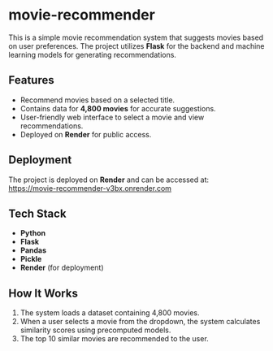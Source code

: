 # movie-recommender
 

This is a simple movie recommendation system that suggests movies based on user preferences. The project utilizes **Flask** for the backend and machine learning models for generating recommendations.  

## Features  
- Recommend movies based on a selected title.  
- Contains data for **4,800 movies** for accurate suggestions.  
- User-friendly web interface to select a movie and view recommendations.  
- Deployed on **Render** for public access.  

## Deployment  
The project is deployed on **Render** and can be accessed at:  
https://movie-recommender-v3bx.onrender.com  

## Tech Stack  
- **Python**  
- **Flask**  
- **Pandas**  
- **Pickle**  
- **Render** (for deployment)  

## How It Works  
1. The system loads a dataset containing 4,800 movies.  
2. When a user selects a movie from the dropdown, the system calculates similarity scores using precomputed models.  
3. The top 10 similar movies are recommended to the user.  

 

